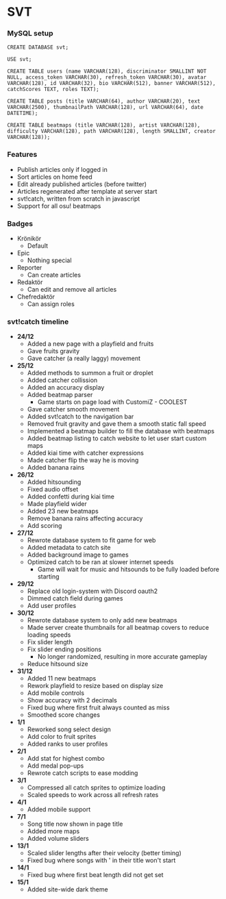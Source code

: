 # SVT

### MySQL setup

```
CREATE DATABASE svt;

USE svt;

CREATE TABLE users (name VARCHAR(128), discriminator SMALLINT NOT NULL, access_token VARCHAR(30), refresh_token VARCHAR(30), avatar VARCHAR(128), id VARCHAR(32), bio VARCHAR(512), banner VARCHAR(512), catchScores TEXT, roles TEXT);

CREATE TABLE posts (title VARCHAR(64), author VARCHAR(20), text VARCHAR(2500), thumbnailPath VARCHAR(128), url VARCHAR(64), date DATETIME);

CREATE TABLE beatmaps (title VARCHAR(128), artist VARCHAR(128), difficulty VARCHAR(128), path VARCHAR(128), length SMALLINT, creator VARCHAR(128));
```

### Features

- Publish articles only if logged in
- Sort articles on home feed
- Edit already published articles (before twitter)
- Articles regenerated after template at server start
- svt!catch, written from scratch in javascript
- Support for all osu! beatmaps

### Badges

- Krönikör
  - Default
- Epic
  - Nothing special
- Reporter
  - Can create articles
- Redaktör
  - Can edit and remove all articles
- Chefredaktör 
  - Can assign roles

    

    

### svt!catch timeline

- **24/12**
  - Added a new page with a playfield and fruits
  - Gave fruits gravity
  - Gave catcher (a really laggy) movement
- **25/12**
  - Added methods to summon a fruit or droplet
  - Added catcher collission
  - Added an accuracy display
  - Added beatmap parser
    - Game starts on page load with CustomiZ - COOLEST
  - Gave catcher smooth movement
  - Added svt!catch to the navigation bar
  - Removed fruit gravity and gave them a smooth static fall speed
  - Implemented a beatmap builder to fill the database with beatmaps
  - Added beatmap listing to catch website to let user start custom maps
  - Added kiai time with catcher expressions
  - Made catcher flip the way he is moving
  - Added banana rains
- **26/12**
  - Added hitsounding
  - Fixed audio offset
  - Added confetti during kiai time
  - Made playfield wider
  - Added 23 new beatmaps
  - Remove banana rains affecting accuracy
  - Add scoring
- **27/12**
  - Rewrote database system to fit game for web
  - Added metadata to catch site
  - Added background image to games
  - Optimized catch to be ran at slower internet speeds
    - Game will wait for music and hitsounds to be fully loaded before starting
- **29/12**
  - Replace old login-system with Discord oauth2
  - Dimmed catch field during games
  - Add user profiles
- **30/12**
  - Rewrote database system to only add new beatmaps
  - Made server create thumbnails for all beatmap covers to reduce loading speeds
  - Fix slider length
  - Fix slider ending positions
    - No longer randomized, resulting in more accurate gameplay
  - Reduce hitsound size
- **31/12**
  - Added 11 new beatmaps
  - Rework playfield to resize based on display size
  - Add mobile controls
  - Show accuracy with 2 decimals
  - Fixed bug where first fruit always counted as miss
  - Smoothed score changes 
- **1/1**
  - Reworked song select design
  - Add color to fruit sprites
  - Added ranks to user profiles
- **2/1**
  - Add stat for highest combo
  - Add medal pop-ups
  - Rewrote catch scripts to ease modding
- **3/1**
  - Compressed all catch sprites to optimize loading
  - Scaled speeds to work across all refresh rates
- **4/1**
  - Added mobile support
- **7/1**
  - Song title now shown in page title
  - Added more maps
  - Added volume sliders 
- **13/1**
  - Scaled slider lengths after their velocity (better timing)
  - Fixed bug where songs with ' in their title won't start
- **14/1**
  - Fixed bug where first beat length did not get set
- **15/1**
  - Added site-wide dark theme